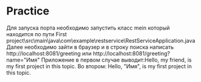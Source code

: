 # Practice
Для запуска порта необходимо запустить класс mein который находится по пути
First project\src\main\java\com\example\restservice\RestServiceApplication.java
Далее необходимо зайти в браузер и в строку поиска написать
http://localhost:8081/greeting
или 
http://localhost:8081/greeting?name="Имя"
Приложение в первом случае выводит:Hello, my friend, is my first project in this topic.
Во втором: Hello, "Имя", is my first project in this topic.
